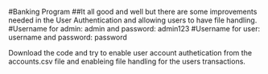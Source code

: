 #Banking Program
##It all good and well but there are some improvements needed in the User Authentication and allowing users to have file handling. 
#Username for admin: admin and password: admin123
#Username for user: username and password: password

Download the code and try to enable user account authetication from the accounts.csv file and enableing file handling for the users transactions.
